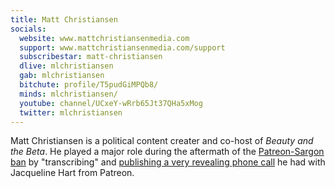 ```yaml
---
title: Matt Christiansen
socials:
  website: www.mattchristiansenmedia.com
  support: www.mattchristiansenmedia.com/support
  subscribestar: matt-christiansen
  dlive: mlchristiansen
  gab: mlchristiansen
  bitchute: profile/T5pudGiMPQb8/
  minds: mlchristiansen/
  youtube: channel/UCxeY-wRrb65Jt37QHa5xMog
  twitter: mlchristiansen
---
```


Matt Christiansen is a political content creater and co-host of _Beauty and the
Beta_. He played a major role during the aftermath of the [Patreon-Sargon
ban](/events/patreon-bans-sargon/) by "transcribing" and [publishing a very
revealing phone call](/events/matt-christiansen-has-call-with-patreon/) he had
with Jacqueline Hart from Patreon.
